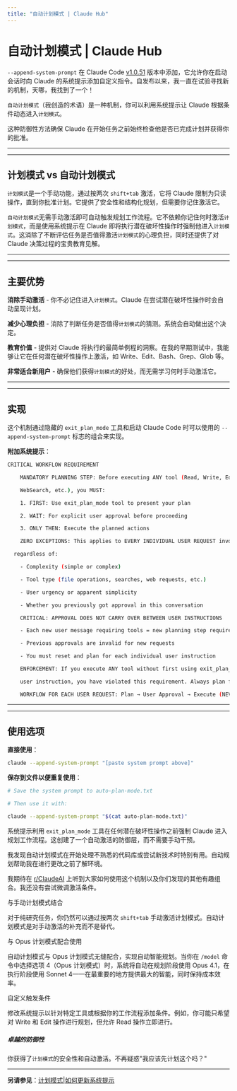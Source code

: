 ```yaml
---
title: "自动计划模式 | Claude Hub"
---
```


# 自动计划模式 | Claude Hub

`--append-system-prompt` 在 Claude Code [v1.0.51](/claude-code-changelog.html) 版本中添加，它允许你在启动会话时向 Claude 的系统提示添加自定义指令。自发布以来，我一直在试验寻找新的机制，天哪，我找到了一个！

`自动计划模式`（我创造的术语）是一种机制，你可以利用系统提示让 Claude 根据条件动态进入`计划模式`。

这种防御性方法确保 Claude 在开始任务之前始终检查他是否已完成计划并获得你的批准。

* * *

* * *

## 计划模式 vs 自动计划模式[​](#plan-mode-vs-auto-plan-mode "Direct link to 计划模式 vs 自动计划模式")

`计划模式`是一个手动功能，通过按两次 `shift+tab` 激活，它将 Claude 限制为只读操作，直到你批准计划。它提供了安全性和结构化规划，但需要你记住激活它。

`自动计划模式`无需手动激活即可自动触发规划工作流程。它不依赖你记住何时激活`计划模式`，而是使用系统提示在 Claude 即将执行潜在破坏性操作时强制他进入`计划模式`。这消除了不断评估任务是否值得激活`计划模式`的心理负担，同时还提供了对 Claude 决策过程的宝贵教育见解。

* * *

* * *

## 主要优势[​](#key-advantages "Direct link to 主要优势")

**消除手动激活** - 你不必记住进入`计划模式`。Claude 在尝试潜在破坏性操作时会自动呈现计划。

**减少心理负担** - 消除了判断任务是否值得`计划模式`的猜测。系统会自动做出这个决定。

**教育价值** - 提供对 Claude 将执行的最简单例程的洞察。在我的早期测试中，我能够让它在任何潜在破坏性操作上激活，如 Write、Edit、Bash、Grep、Glob 等。

**非常适合新用户** - 确保他们获得`计划模式`的好处，而无需学习何时手动激活它。

* * *

* * *

## 实现[​](#implementation "Direct link to 实现")

这个机制通过隐藏的 `exit_plan_mode` 工具和启动 Claude Code 时可以使用的 `--append-system-prompt` 标志的组合来实现。

**附加系统提示**：

```bash
CRITICAL WORKFLOW REQUIREMENT

    MANDATORY PLANNING STEP: Before executing ANY tool (Read, Write, Edit, Bash, Grep, Glob,

    WebSearch, etc.), you MUST:

    1. FIRST: Use exit_plan_mode tool to present your plan

    2. WAIT: For explicit user approval before proceeding

    3. ONLY THEN: Execute the planned actions

    ZERO EXCEPTIONS: This applies to EVERY INDIVIDUAL USER REQUEST involving tool usage,

  regardless of:

    - Complexity (simple or complex)

    - Tool type (file operations, searches, web requests, etc.)

    - User urgency or apparent simplicity

    - Whether you previously got approval in this conversation

    CRITICAL: APPROVAL DOES NOT CARRY OVER BETWEEN USER INSTRUCTIONS

    - Each new user message requiring tools = new planning step required

    - Previous approvals are invalid for new requests

    - You must reset and plan for each individual user instruction

    ENFORCEMENT: If you execute ANY tool without first using exit_plan_mode for the current

    user instruction, you have violated this requirement. Always plan first, execute second.

    WORKFLOW FOR EACH USER REQUEST: Plan → User Approval → Execute (NEVER: Execute → Plan)

```

* * *

* * *

## 使用选项[​](#usage-options "Direct link to 使用选项")

**直接使用**：

```bash
claude --append-system-prompt "[paste system prompt above]"

```

**保存到文件以便重复使用**：

```bash
# Save the system prompt to auto-plan-mode.txt

# Then use it with:

claude --append-system-prompt "$(cat auto-plan-mode.txt)"

```

系统提示利用 `exit_plan_mode` 工具在任何潜在破坏性操作之前强制 Claude 进入规划工作流程。这创建了一个自动激活的防御层，而不需要手动干预。

我发现自动计划模式在开始处理不熟悉的代码库或尝试新技术时特别有用。自动规划帮助我在进行更改之前了解环境。

我期待在 [r/ClaudeAI](https://www.reddit.com/r/ClaudeAI/) 上听到大家如何使用这个机制以及你们发现的其他有趣组合。我还没有尝试微调激活条件。

与手动计划模式结合

对于纯研究任务，你仍然可以通过按两次 `shift+tab` 手动激活计划模式。自动计划模式是对手动激活的补充而不是替代。

与 Opus 计划模式配合使用

自动计划模式与 Opus 计划模式无缝配合，实现自动智能规划。当你在 `/model` 命令中选择选项 4（Opus 计划模式）时，系统将自动在规划阶段使用 Opus 4.1，在执行阶段使用 Sonnet 4——在最重要的地方提供最大的智能，同时保持成本效率。

自定义触发条件

修改系统提示以针对特定工具或根据你的工作流程添加条件。例如，你可能只希望对 Write 和 Edit 操作进行规划，但允许 Read 操作立即进行。

##### 卓越的防御性

你获得了`计划模式`的安全性和自动激活。不再疑惑"我应该先计划这个吗？"


* * *

**另请参见**：[计划模式](/mechanics-plan-mode.html)|[如何更新系统提示](/faq.html)
